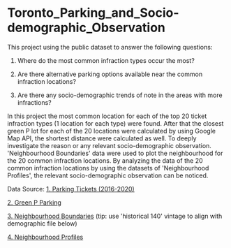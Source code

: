 # Toronto_Parking_and_Socio-demographic_Observation

This project using the public dataset to answer the following questions:

1. 	Where do the most common infraction types occur the most?
  
2.	Are there alternative parking options available near the common infraction locations?
  
3.	Are there any socio-demographic trends of note in the areas with more infractions?


In this project the most common location for each of the top 20 ticket infraction types (1 location for each type) were found. After that the closest green P lot for each of the 20 locations were calculated by using Google Map API, the shortest distance were calculated as well. To deeply investigate the reason or any relevant socio-demographic observation. 'Neighbourhood Boundaries' data were used to plot the neighbourhood for the 20 common infraction locations. By analyzing the data of the 20 common infraction locations by using the datasets of 'Neighbourhood Profiles', the relevant socio-demographic observation can be noticed. 


Data Source:
[1. Parking Tickets (2016-2020)](https://open.toronto.ca/dataset/parking-tickets/)

[2. Green P Parking](https://open.toronto.ca/dataset/green-p-parking/)

[3. Neighbourhood Boundaries](https://open.toronto.ca/dataset/neighbourhoods/)
(tip: use 'historical 140' vintage to align with demographic file below)

[4. Neighbourhood Profiles](https://open.toronto.ca/dataset/neighbourhood-profiles/)






